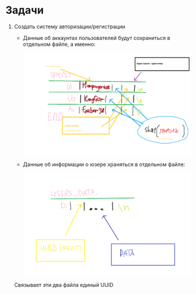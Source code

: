 # Задачи

1. Создать систему авторизации/регистрации

    - Данные об аккаунтах пользователей будут сохраниться в отдельном файле, а именно:
    
        ![alt text](<media/Users File Structure.png>)

    - Данные  об информации о юзере храняться в отдельном файле:

        ![alt text](<media/Users Data File Structure.png>)

    Связывает эти два файла единый UUID